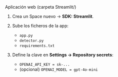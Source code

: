 Aplicación web (carpeta Streamlit/)
1) Crea un Space nuevo → **SDK: Streamlit**.
   
2) Sube los ficheros de la app:
   - `app.py`
   - `detector.py`
   - `requirements.txt`
     
3) Define la clave en **Settings → Repository secrets**:
   - `OPENAI_API_KEY = sk-...`
   - (opcional) `OPENAI_MODEL = gpt-4o-mini`
     
